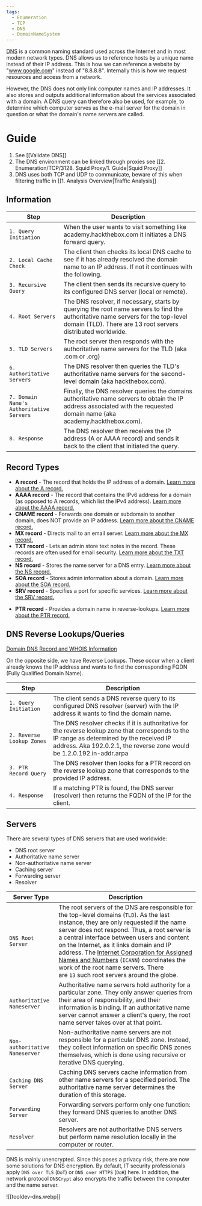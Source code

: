 ```yaml
---
tags:
  - Enumeration
  - TCP
  - DNS
  - DomainNameSystem
---
```

[DNS](https://datatracker.ietf.org/doc/html/rfc1034) is a common naming standard used across the Internet and in most modern network types. DNS allows us to reference hosts by a unique name instead of their IP address. This is how we can reference a website by "www.google.com" instead of "8.8.8.8". Internally this is how we request resources and access from a network.

However, the DNS does not only link computer names and IP addresses. It also stores and outputs additional information about the services associated with a domain. A DNS query can therefore also be used, for example, to determine which computer serves as the e-mail server for the domain in question or what the domain's name servers are called.
# Guide 

1. See [[Validate DNS]]
2. The DNS environment can be linked through proxies see [[2. Enumeration/TCP/3128. Squid Proxy/1. Guide|Squid Proxy]]
3. DNS uses both TCP and UDP to communicate, beware of this when filtering traffic in [[1. Analysis Overview|Traffic Analysis]]

## Information 

| **Step**                                 | **Description**                                                                                                                                                                                  |
| ---------------------------------------- | ------------------------------------------------------------------------------------------------------------------------------------------------------------------------------------------------ |
| `1. Query Initiation`                    | When the user wants to visit something like academy.hackthebox.com it initiates a DNS forward query.                                                                                             |
| `2. Local Cache Check`                   | The client then checks its local DNS cache to see if it has already resolved the domain name to an IP address. If not it continues with the following.                                           |
| `3. Recursive Query`                     | The client then sends its recursive query to its configured DNS server (local or remote).                                                                                                        |
| `4. Root Servers`                        | The DNS resolver, if necessary, starts by querying the root name servers to find the authoritative name servers for the top-level domain (TLD). There are 13 root servers distributed worldwide. |
| `5. TLD Servers`                         | The root server then responds with the authoritative name servers for the TLD (aka .com or .org)                                                                                                 |
| `6. Authoritative Servers`               | The DNS resolver then queries the TLD's authoritative name servers for the second-level domain (aka hackthebox.com).                                                                             |
| `7. Domain Name's Authoritative Servers` | Finally, the DNS resolver queries the domains authoritative name servers to obtain the IP address associated with the requested domain name (aka academy.hackthebox.com).                        |
| `8. Response`                            | The DNS resolver then receives the IP address (A or AAAA record) and sends it back to the client that initiated the query.                                                                       |

## Record Types 

- **A record** - The record that holds the IP address of a domain. [Learn more about the A record.](https://www.cloudflare.com/learning/dns/dns-records/dns-a-record/)
- **AAAA record** - The record that contains the IPv6 address for a domain (as opposed to A records, which list the IPv4 address). [Learn more about the AAAA record.](https://www.cloudflare.com/learning/dns/dns-records/dns-aaaa-record/)
- **CNAME record** - Forwards one domain or subdomain to another domain, does NOT provide an IP address. [Learn more about the CNAME record.](https://www.cloudflare.com/learning/dns/dns-records/dns-cname-record/)
- **MX record** - Directs mail to an email server. [Learn more about the MX record.](https://www.cloudflare.com/learning/dns/dns-records/dns-mx-record/)
- **TXT record** - Lets an admin store text notes in the record. These records are often used for email security. [Learn more about the TXT record.](https://www.cloudflare.com/learning/dns/dns-records/dns-txt-record/)
- **NS record** - Stores the name server for a DNS entry. [Learn more about the NS record.](https://www.cloudflare.com/learning/dns/dns-records/dns-ns-record/)
- **SOA record** - Stores admin information about a domain. [Learn more about the SOA record.](https://www.cloudflare.com/learning/dns/dns-records/dns-soa-record/)
- **SRV record** - Specifies a port for specific services. [Learn more about the SRV record.](https://www.cloudflare.com/learning/dns/dns-records/dns-srv-record/)
* **PTR record** - Provides a domain name in reverse-lookups. [Learn more about the PTR record.](https://www.cloudflare.com/learning/dns/dns-records/dns-ptr-record/)

## DNS Reverse Lookups/Queries

[Domain DNS Record and WHOIS Information](https://domain.glass/)

On the opposite side, we have Reverse Lookups. These occur when a client already knows the IP address and wants to find the corresponding FQDN (Fully Qualified Domain Name).

| **Step**                  | **Description**                                                                                                                                                                                                       |
| ------------------------- | --------------------------------------------------------------------------------------------------------------------------------------------------------------------------------------------------------------------- |
| `1. Query Initiation`     | The client sends a DNS reverse query to its configured DNS resolver (server) with the IP address it wants to find the domain name.                                                                                    |
| `2. Reverse Lookup Zones` | The DNS resolver checks if it is authoritative for the reverse lookup zone that corresponds to the IP range as determined by the received IP address. Aka 192.0.2.1, the reverse zone would be 1.2.0.192.in-addr.arpa |
| `3. PTR Record Query`     | The DNS resolver then looks for a PTR record on the reverse lookup zone that corresponds to the provided IP address.                                                                                                  |
| `4. Response`             | If a matching PTR is found, the DNS server (resolver) then returns the FQDN of the IP for the client.                                                                                                                 |

## Servers 

There are several types of DNS servers that are used worldwide:

- DNS root server
- Authoritative name server
- Non-authoritative name server
- Caching server
- Forwarding server
- Resolver

| **Server Type**                | **Description**                                                                                                                                                                                                                                                                                                                                                                                                                                                                          |
| ------------------------------ | ---------------------------------------------------------------------------------------------------------------------------------------------------------------------------------------------------------------------------------------------------------------------------------------------------------------------------------------------------------------------------------------------------------------------------------------------------------------------------------------- |
| `DNS Root Server`              | The root servers of the DNS are responsible for the top-level domains (`TLD`). As the last instance, they are only requested if the name server does not respond. Thus, a root server is a central interface between users and content on the Internet, as it links domain and IP address. The [Internet Corporation for Assigned Names and Numbers](https://www.icann.org/) (`ICANN`) coordinates the work of the root name servers. There are `13` such root servers around the globe. |
| `Authoritative Nameserver`     | Authoritative name servers hold authority for a particular zone. They only answer queries from their area of responsibility, and their information is binding. If an authoritative name server cannot answer a client's query, the root name server takes over at that point.                                                                                                                                                                                                            |
| `Non-authoritative Nameserver` | Non-authoritative name servers are not responsible for a particular DNS zone. Instead, they collect information on specific DNS zones themselves, which is done using recursive or iterative DNS querying.                                                                                                                                                                                                                                                                               |
| `Caching DNS Server`           | Caching DNS servers cache information from other name servers for a specified period. The authoritative name server determines the duration of this storage.                                                                                                                                                                                                                                                                                                                             |
| `Forwarding Server`            | Forwarding servers perform only one function: they forward DNS queries to another DNS server.                                                                                                                                                                                                                                                                                                                                                                                            |
| `Resolver`                     | Resolvers are not authoritative DNS servers but perform name resolution locally in the computer or router.                                                                                                                                                                                                                                                                                                                                                                               |

DNS is mainly unencrypted. Since this poses a privacy risk, there are now some solutions for DNS encryption. By default, IT security professionals apply `DNS over TLS` (`DoT`) or `DNS over HTTPS` (`DoH`) here. In addition, the network protocol `DNSCrypt` also encrypts the traffic between the computer and the name server.

![[tooldev-dns.webp]]